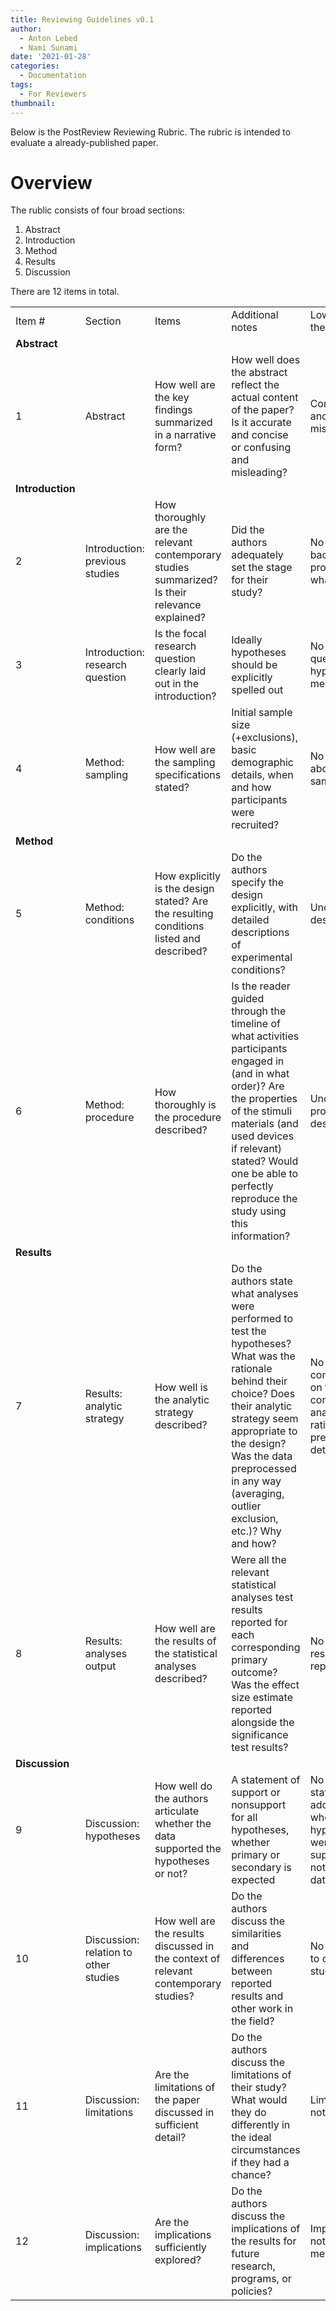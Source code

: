 ```yaml
---
title: Reviewing Guidelines v0.1
author:
  - Anton Lebed
  - Nami Sunami
date: '2021-01-28'
categories:
  - Documentation
tags:
  - For Reviewers
thumbnail:
---
```


Below is the PostReview Reviewing Rubric. The rubric is intended to evaluate a already-published paper.


# Overview
The rublic consists of four broad sections:
1. Abstract
2. Introduction
3. Method
4. Results
5. Discussion

There are 12 items in total.



|||||||||||
|--- |--- |--- |--- |--- |--- |--- |--- |--- |--- |
|Item #|Section|Items|Additional notes|Low-end of the scale|Rating 1|Rating 2|Rating 3|Rating 4|High-end of the scale|
|  **Abstract** |
|1|Abstract|How well are the key findings summarized in a narrative form?|How well does the abstract reflect the actual content of the paper? Is it accurate and concise or confusing and misleading?|Confusing and misleading|1|2|3|4|Accurate and concise|
|  **Introduction** |
|2|Introduction: previous studies|How thoroughly are the relevant contemporary studies summarized? Is their relevance explained?|Did the authors adequately set the stage for their study?|No theoretical background provided whatsoever|1|2|3|4|Provided summary is complete and intuitively leads to the current study|
|3|Introduction: research question|Is the focal research question clearly laid out in the introduction?|Ideally hypotheses should be explicitly spelled out|No research question or hypotheses mentioned|1|2|3|4|The research question and hypotheses are clearly stated|
|4|Method: sampling|How well are the sampling specifications stated?|Initial sample size (+exclusions), basic demographic details, when and how participants were recruited?|No details about sampling|1|2|3|4|Sample size, demographics, sampling procedure, and exclusion criteria are described in detail|
|  **Method** |
|5|Method: conditions|How explicitly is the design stated? Are the resulting conditions listed and described?|Do the authors specify the design explicitly, with detailed descriptions of experimental conditions?|Unclear study design|1|2|3|4|Design and conditions are described sufficiently and in detail|
|6|Method: procedure|How thoroughly is the procedure described?|Is the reader guided through the timeline of what activities participants engaged in (and in what order)? Are the properties of the stimuli materials (and used devices if relevant) stated? Would one be able to perfectly reproduce the study using this information?|Unclear procedure description|1|2|3|4|Extremely detailed and thorough description of the procedure in its entirety|
|  **Results** |
|7|Results: analytic strategy|How well is the analytic strategy described?|Do the authors state what analyses were performed to test the hypotheses? What was the rationale behind their choice? Does their analytic strategy seem appropriate to the design? Was the data preprocessed in any way (averaging, outlier exclusion, etc.)? Why and how?|No commentary on the conducted analyses, no rationale, no preprocessing details|1|2|3|4|The conducted analyses, rationale, and preprocessing details are all clearly stated|
|8|Results: analyses output|How well are the results of the statistical analyses described?|Were all the relevant statistical analyses test results reported for each corresponding primary outcome? Was the effect size estimate reported alongside the significance test results?|No analyses results reported|1|2|3|4|Analyses results reported in great detail|
|  **Discussion** |
|9|Discussion: hypotheses|How well do the authors articulate whether the data supported the hypotheses or not?|A statement of support or nonsupport for all hypotheses, whether primary or secondary is expected|No statements addressing whether the hypotheses were supported or not by the data|1|2|3|4|Explicit statements for all hypotheses whether they are supported or not|
|10|Discussion: relation to other studies|How well are the results discussed in the context of relevant contemporary studies?|Do the authors discuss the similarities and differences between reported results and other work in the field?|No references to other studies|1|2|3|4|Thoughtful and insightful discussion encompassing major contemporary findings|
|11|Discussion: limitations|Are the limitations of the paper discussed in sufficient detail?|Do the authors discuss the limitations of their study? What would they do differently in the ideal circumstances if they had a chance?|Limitations not discussed|1|2|3|4|Limitations of the study are openly revealed and potential improvements for follow-up research are discussed|
|12|Discussion: implications|Are the implications sufficiently explored?|Do the authors discuss the implications of the results for future research, programs, or policies?|Implications not mentioned|1|2|3|4|Implications are carefully and thoughtfully discussed|
